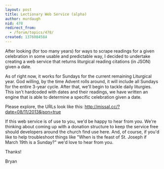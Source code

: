 ```yaml
---
layout: post
title: Lectionary Web Service (alpha)
author: murdaugh
nid: 478
redirect_from:
  - /forum/topics/478/
created: 1376084584
---
```

After looking (for too many years) for ways to scrape readings for a given celebration in some usable and predictable way, I decided to undertake creating a web service that returns liturgical reading citations (in JSON) given a date.

As of right now, it works for Sundays for the current remaining Liturgical year. God willing, by the time Advent rolls around, it will include all Sundays for the entire 3-year cycle. After that, we'll begin to tackle daily liturgies. This isn't hardcoded with dates and their readings, we have written an engine that is able to determine a specific celebration given a date.

Please explore, the URLs look like this: http://missal.cc/?date=08/11/2013&json=true 

If this web service is of use to you, we'd be happy to hear from you. We're thinking about coming up with a donation structure to keep the service free should developers around the church find use here. And, of course, if you'd like to help troubleshoot things like "When is the feast of St. Joseph if March 19th is a Sunday?" we'd love to hear from you.

Thanks!

Bryan
